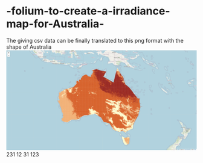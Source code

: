 # -folium-to-create-a-irradiance-map-for-Australia-
 The giving csv data can be finally translated to this png format with the shape of Australia
![The giuving csv data can be finally translated to this png format with the shape of Australia](Australia.png)
231 12 31
123
